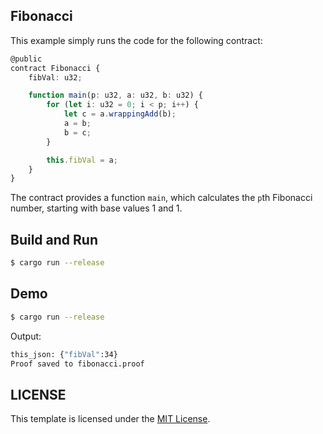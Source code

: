 ## Fibonacci

This example simply runs the code for the following contract:

```typescript
@public
contract Fibonacci {
    fibVal: u32;

    function main(p: u32, a: u32, b: u32) {
        for (let i: u32 = 0; i < p; i++) {
            let c = a.wrappingAdd(b);
            a = b;
            b = c;
        }

        this.fibVal = a;
    }
}
```

The contract provides a function `main`, which calculates the `p`th Fibonacci number, starting with base values 1 and 1.

## Build and Run

```bash
$ cargo run --release
```

## Demo

```bash
$ cargo run --release
```

Output:

```bash
this_json: {"fibVal":34}
Proof saved to fibonacci.proof
```

## LICENSE

This template is licensed under the [MIT License](LICENSE.md).
